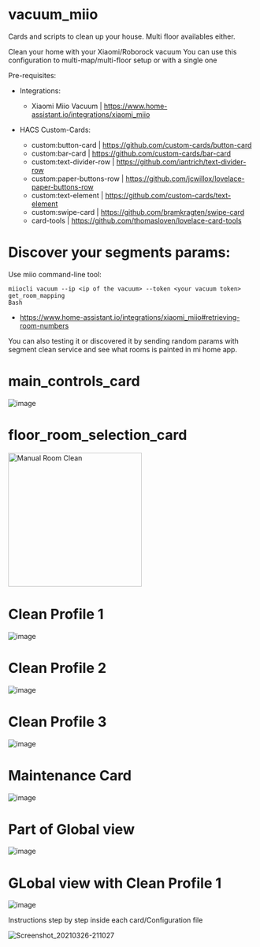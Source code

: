 # vacuum_miio
Cards and scripts to clean up your house. Multi floor availables either.

Clean your home with your Xiaomi/Roborock vacuum
You can use this configuration to multi-map/multi-floor setup or with a single one

Pre-requisites:
- Integrations:
  - Xiaomi Miio Vacuum | https://www.home-assistant.io/integrations/xiaomi_miio

- HACS Custom-Cards:
  - custom:button-card | https://github.com/custom-cards/button-card
  - custom:bar-card | https://github.com/custom-cards/bar-card
  - custom:text-divider-row | https://github.com/iantrich/text-divider-row
  - custom:paper-buttons-row | https://github.com/jcwillox/lovelace-paper-buttons-row
  - custom:text-element | https://github.com/custom-cards/text-element
  - custom:swipe-card | https://github.com/bramkragten/swipe-card
  - card-tools | https://github.com/thomasloven/lovelace-card-tools

# Discover your segments params:
  Use miio command-line tool:
  
    miiocli vacuum --ip <ip of the vacuum> --token <your vacuum token> get_room_mapping
    Bash
  - https://www.home-assistant.io/integrations/xiaomi_miio#retrieving-room-numbers
  
  You can also testing it or discovered it by sending random params with segment clean service and see what rooms is painted in mi home app.


# main_controls_card

![image](https://user-images.githubusercontent.com/74264882/112759735-405fb500-8fec-11eb-84e6-82fe5dc94d9b.png)




# floor_room_selection_card

<img width="271" alt="Manual Room Clean" src="https://user-images.githubusercontent.com/74264882/112748406-45ecd900-8fb3-11eb-9347-2748a5b65f62.png">

# Clean Profile 1

![image](https://user-images.githubusercontent.com/74264882/112759749-58cfcf80-8fec-11eb-8ff0-069de67cb66c.png)

# Clean Profile 2

![image](https://user-images.githubusercontent.com/74264882/112759767-6c7b3600-8fec-11eb-962b-7c632e59cbae.png)

# Clean Profile 3

![image](https://user-images.githubusercontent.com/74264882/112759780-77ce6180-8fec-11eb-862d-c5813599e8a5.png)

# Maintenance Card

![image](https://user-images.githubusercontent.com/74264882/112759792-8583e700-8fec-11eb-8fd5-32f21d98d744.png)

# Part of Global view

![image](https://user-images.githubusercontent.com/74264882/112759855-cbd94600-8fec-11eb-9844-a19514c6c31d.png)

# GLobal view with Clean Profile 1

![image](https://user-images.githubusercontent.com/74264882/112759876-e0b5d980-8fec-11eb-985e-20f9f175c638.png)


Instructions step by step inside each card/Configuration file

![Screenshot_20210326-211027](https://user-images.githubusercontent.com/74264882/112693236-32892300-8e78-11eb-9ba3-c1e965c91493.jpg)
